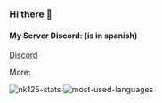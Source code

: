 ### Hi there 👋

<!--
**proyects-MY2015/proyects-MY2015** is a ✨ _special_ ✨ repository because its `README.md` (this file) appears on your GitHub profile.

Here are some ideas to get you started:

- 🔭 I’m currently working on ...
- 🌱 I’m currently learning ...
- 👯 I’m looking to collaborate on ...
- 🤔 I’m looking for help with ...
- 💬 Ask me about ...
- 📫 How to reach me: ...
- 😄 Pronouns: ...
- ⚡ Fun fact: ...
-->
#### My Server Discord: (is in spanish)
[Discord](https://discord.gg/4BVSgjP9ZP)

More:

![nk125-stats](https://github-readme-stats.vercel.app/api?username=MyAstron&show_icons=true "Stats")
![most-used-languages](https://github-readme-stats.vercel.app/api/top-langs/?username=MyAstron&layout=compact "Languages")
